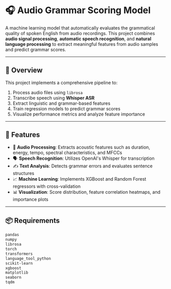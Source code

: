 # 🎧 Audio Grammar Scoring Model

A machine learning model that automatically evaluates the grammatical quality of spoken English from audio recordings. This project combines **audio signal processing**, **automatic speech recognition**, and **natural language processing** to extract meaningful features from audio samples and predict grammar scores.

---

## 🧠 Overview

This project implements a comprehensive pipeline to:

1. Process audio files using `librosa`
2. Transcribe speech using **Whisper ASR**
3. Extract linguistic and grammar-based features
4. Train regression models to predict grammar scores
5. Visualize performance metrics and analyze feature importance

---

## 🚀 Features

- 🎵 **Audio Processing**: Extracts acoustic features such as duration, energy, tempo, spectral characteristics, and MFCCs
- 🗣️ **Speech Recognition**: Utilizes OpenAI's Whisper for transcription
- ✍️ **Text Analysis**: Detects grammar errors and evaluates sentence structures
- 📈 **Machine Learning**: Implements XGBoost and Random Forest regressors with cross-validation
- 📊 **Visualization**: Score distribution, feature correlation heatmaps, and importance plots

---

## 📦 Requirements

```bash
pandas
numpy
librosa
torch
transformers
language_tool_python
scikit-learn
xgboost
matplotlib
seaborn
tqdm
